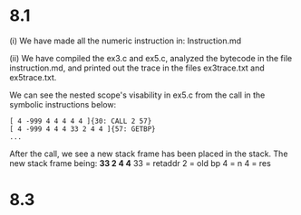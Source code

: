 # 8.1

(i)
We have made all the numeric instruction in: Instruction.md

(ii)
We have compiled the ex3.c and ex5.c, analyzed the bytecode in the file instruction.md, and printed out the trace in the files ex3trace.txt and ex5trace.txt.

We can see the nested scope's visability in ex5.c from the call in the symbolic instructions below:

```
[ 4 -999 4 4 4 4 4 ]{30: CALL 2 57}
[ 4 -999 4 4 4 33 2 4 4 ]{57: GETBP}
...
```
After the call, we see a new stack frame has been placed in the stack.
The new stack frame being: <b>33 2 4 4</b>
33 = retaddr
2 = old bp
4 = n
4 = res

# 8.3


